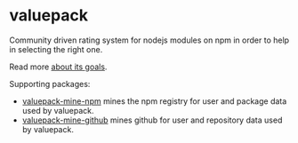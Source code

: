 # valuepack

Community driven rating system for nodejs modules on npm in order to help in selecting the right one.

Read more [about its goals](https://github.com/thlorenz/valuepack/blob/master/goals.md).

Supporting packages:

- [valuepack-mine-npm](https://github.com/thlorenz/valuepack-mine-npm) mines the npm registry for user and package data
  used by valuepack.
- [valuepack-mine-github](https://github.com/thlorenz/valuepack-mine-github) mines github for user and repository data
  used by valuepack.
